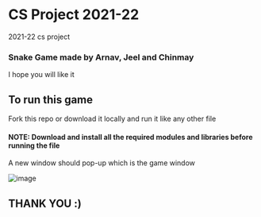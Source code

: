 # CS Project 2021-22
2021-22 cs project
### Snake Game made by Arnav, Jeel and Chinmay ###
I hope you will like it

## To run this game ##
Fork this repo or download it locally and run it like any other file <br/>
#### NOTE: Download and install all the required modules and libraries before running the file ####
A new window should pop-up which is the game window 

![image](https://user-images.githubusercontent.com/72515652/151769054-fb998b66-1c7c-48ff-8166-ca970c538649.png)


## THANK YOU :) ##
